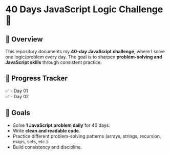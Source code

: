 # 40 Days JavaScript Logic Challenge 🚀

## 📌 Overview
This repository documents my **40-day JavaScript challenge**, where I solve one logic/problem every day. The goal is to sharpen **problem-solving and JavaScript skills** through consistent practice.

## 📅 Progress Tracker
✅ - Day 01  
✅ - Day 02  


## 🎯 Goals
- Solve **1 JavaScript problem daily** for 40 days.  
- Write **clean and readable code**.  
- Practice different problem-solving patterns (arrays, strings, recursion, maps, sets, etc.).  
- Build consistency and discipline.  
